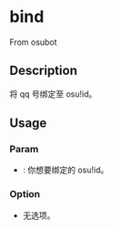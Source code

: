 # bind
From osubot
## Description
将 qq 号绑定至 osu!id。
## Usage
### Param
- <usr>: 你想要绑定的 osu!id。
### Option
- 无选项。